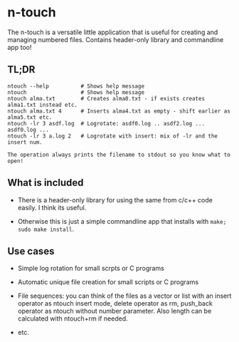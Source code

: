n-touch
=======

The n-touch is a versatile little application that is useful for creating and 
managing numbered files. Contains header-only library and commandline app too!

TL;DR
-----

	ntouch --help          # Shows help message
	ntouch                 # Shows help message
	ntouch alma.txt        # Creates alma0.txt - if exists creates alma1.txt instead etc.
	ntouch alma.txt 4      # Inserts alma4.txt as empty - shift earlier as alma5.txt etc.
	ntouch -lr 3 asdf.log  # Logrotate: asdf0.log .. asdf2.log ... asdf0.log ...
	ntouch -lr 3 a.log 2   # Logrotate with insert: mix of -lr and the insert num.

	The operation always prints the filename to stdout so you know what to open!

What is included 
----------------

* There is a header-only library for using the same from c/c++ code easily. I think its useful.

* Otherwise this is just a simple commandline app that installs with `make; sudo make install`.

Use cases
---------

* Simple log rotation for small scrpts or C programs

* Automatic unique file creation for small scripts or C programs

* File sequences: you can think of the files as a vector or list with an insert operator as ntouch insert mode, delete operator as rm, push_back operator as ntouch without number parameter. Also length can be calculated with ntouch+rm if needed.

* etc.
